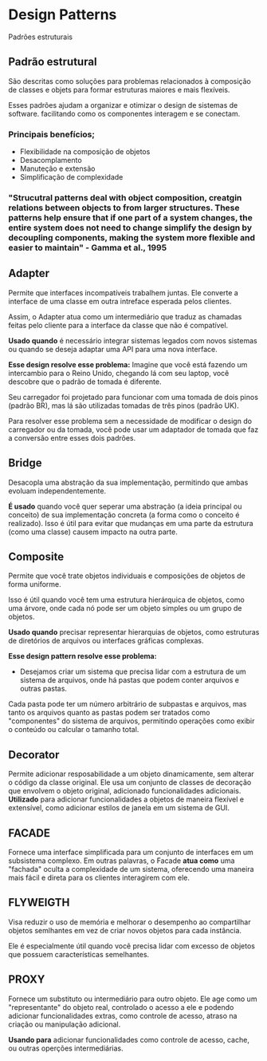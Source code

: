 # Design Patterns

Padrões estruturais

## Padrão estrutural

São descritas como soluções para problemas relacionados à composição de classes e objets para formar estruturas maiores e mais flexíveis.

Esses padrões ajudam a organizar e otimizar o design de sistemas de software. facilitando como os componentes interagem e se conectam.

### Principais benefícios;

- Flexibilidade na composição de objetos
- Desacomplamento
- Manuteção e extensão
- Simplificação de complexidade

### "Strucutral patterns deal with object composition, creatgin relations between objects to from larger structures. These patterns help ensure that if one part of a system changes, the entire system does not need to change simplify the design by decoupling components, making the system more flexible and easier to maintain" - Gamma et al., 1995

## Adapter

Permite que interfaces incompatíveis trabalhem juntas. Ele converte a interface de uma classe em outra intreface esperada pelos clientes.

Assim, o Adapter atua como um intermediário que traduz as chamadas feitas pelo cliente para a interface da classe que não é compatível.

**Usado quando** é necessário integrar sistemas legados com novos sistemas ou quando se deseja adaptar uma API para uma nova interface.

**Esse design resolve esse problema:** Imagine que você está fazendo um intercambio
para o Reino Unido, chegando lá com seu laptop,
você descobre que o padrão de tomada é
diferente. 


Seu carregador foi projetado para funcionar com
uma tomada de dois pinos (padrão BR), mas lá são
utilizadas tomadas de três pinos (padrão UK). 

Para resolver esse problema sem a necessidade de
modificar o design do carregador ou da tomada,
você pode usar um adaptador de tomada que faz a
conversão entre esses dois padrões.


## Bridge

Desacopla uma abstração da sua implementação, permitindo que ambas evoluam independentemente.

**É usado** quando você quer seperar uma abstração (a ideia principal ou conceito) de sua implementação concreta (a forma como o conceito é realizado). Isso é útil para evitar que mudanças em uma parte da estrutura (como uma classe) causem impacto na outra parte.

## Composite

Permite que você trate objetos individuais e composições de objetos de forma uniforme.

Isso é útil quando você tem uma estrutura hierárquica de objetos, como uma árvore, onde cada nó pode ser um objeto simples ou um grupo de objetos.

**Usado quando** precisar representar hierarquias de objetos, como estruturas de diretórios de arquivos ou interfaces gráficas complexas.

**Esse design pattern resolve esse problema:**

- Desejamos criar um sistema que precisa lidar com a estrutura de um sistema de arquivos, onde há pastas que podem conter arquivos e outras pastas.

Cada pasta pode ter um número arbitrário de subpastas e
arquivos, mas tanto os arquivos quanto as pastas podem ser
tratados como "componentes" do sistema de arquivos,
permitindo operações como exibir o conteúdo ou calcular o
tamanho total.

## Decorator

Permite adicionar resposabilidade a um objeto dinamicamente, sem alterar o código da classe original. Ele usa um conjunto de classes de decoração que envolvem o objeto original, adicionado funcionalidades adicionais. **Utilizado** para adicionar funcionalidades a objetos de maneira flexível e extensível, como adicionar estilos de janela em um sistema de GUI.

## FACADE

Fornece uma interface simplificada para um conjunto de interfaces em um subsistema complexo. Em outras palavras, o Facade **atua como** uma "fachada" oculta a complexidade de um sistema, oferecendo uma maneira mais fácil e direta para os clientes interagirem com ele.

## FLYWEIGTH

Visa reduzir o uso de memória e melhorar o desempenho ao compartilhar objetos semlhantes em vez de criar novos objetos para cada instância.

Ele é especialmente útil quando você precisa lidar com excesso de objetos que possuem características semelhantes.

## PROXY

Fornece um substituto ou intermediário para outro objeto. Ele age como um "representante" do objeto real, controlado o acesso a ele e podendo adicionar funcionalidades extras, como controle de acesso, atraso na criação ou manipulação adicional.

**Usando para** adicionar funcionalidades como controle de acesso, cache, ou outras operções intermediárias.
